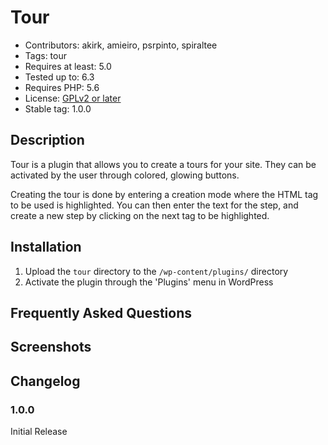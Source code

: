 # Tour

- Contributors: akirk, amieiro, psrpinto, spiraltee
- Tags: tour
- Requires at least: 5.0
- Tested up to: 6.3
- Requires PHP: 5.6
- License: [GPLv2 or later](http://www.gnu.org/licenses/gpl-2.0.html)
- Stable tag: 1.0.0

## Description

Tour is a plugin that allows you to create a tours for your site. They can be activated by the user through colored, glowing buttons.

Creating the tour is done by entering a creation mode where the HTML tag to be used is highlighted. You can then enter the text for the step, and create a new step by clicking on the next tag to be highlighted.

## Installation

1. Upload the `tour` directory to the `/wp-content/plugins/` directory
1. Activate the plugin through the 'Plugins' menu in WordPress

## Frequently Asked Questions


## Screenshots

## Changelog

### 1.0.0
Initial Release
